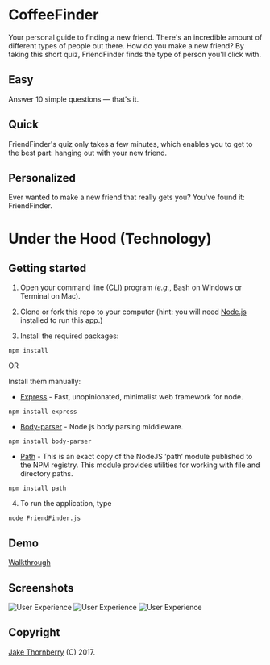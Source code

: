 # CoffeeFinder

Your personal guide to finding a new friend. There's an incredible amount of different types of people out there. How do you make a new friend? By taking this short quiz, FriendFinder finds the type of person you'll click with.

## Easy
Answer 10 simple questions — that's it.

## Quick
FriendFinder's quiz only takes a few minutes, which enables you to get to the best part: hanging out with your new friend. 

## Personalized
Ever wanted to make a new friend that really gets you? You've found it: FriendFinder. 

# Under the Hood (Technology)

## Getting started

1. Open your command line (CLI) program (*e.g.*, Bash on Windows or Terminal on Mac).

2. Clone or fork this repo to your computer (hint: you will need [Node.js](https://nodejs.org/en/download/) installed to run this app.)

3. Install the required packages:
```
npm install
```

OR

Install them manually:

   * [Express](https://www.npmjs.com/package/express) - Fast, unopinionated, minimalist web framework for node.
   ````
   npm install express
   ````
   * [Body-parser](https://www.npmjs.com/package/body-parser) -
    Node.js body parsing middleware.
   ````
   npm install body-parser
   ````
   * [Path](https://www.npmjs.com/package/colors) - This is an exact copy of the NodeJS ’path’ module published to the NPM registry. This module provides utilities for working with file and directory paths. 
   ````
   npm install path
   ````
4. To run the application, type 
```
node FriendFinder.js
```
## Demo

[Walkthrough]()

## Screenshots

![User Experience]()
![User Experience]()
![User Experience]()

## Copyright

[Jake Thornberry](www.jakethornberry.net) (C) 2017.



